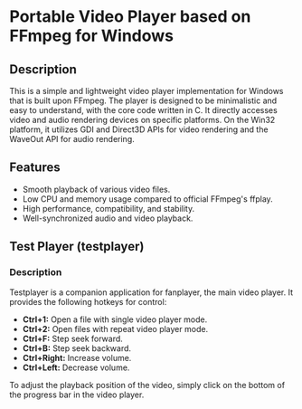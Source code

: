 # Portable Video Player based on FFmpeg for Windows

## Description

This is a simple and lightweight video player implementation for Windows that is built upon FFmpeg. The player is designed to be minimalistic and easy to understand, with the core code written in C. It directly accesses video and audio rendering devices on specific platforms. On the Win32 platform, it utilizes GDI and Direct3D APIs for video rendering and the WaveOut API for audio rendering.

## Features

- Smooth playback of various video files.
- Low CPU and memory usage compared to official FFmpeg's ffplay.
- High performance, compatibility, and stability.
- Well-synchronized audio and video playback.

## Test Player (testplayer)

### Description

Testplayer is a companion application for fanplayer, the main video player. It provides the following hotkeys for control:

- **Ctrl+1:** Open a file with single video player mode.
- **Ctrl+2:** Open files with repeat video player mode.
- **Ctrl+F:** Step seek forward.
- **Ctrl+B:** Step seek backward.
- **Ctrl+Right:** Increase volume.
- **Ctrl+Left:** Decrease volume.

To adjust the playback position of the video, simply click on the bottom of the progress bar in the video player.
